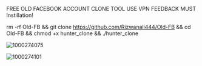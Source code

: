 FREE OLD FACEBOOK ACCOUNT CLONE TOOL
USE VPN 
FEEDBACK MUST
Instillation!

rm -rf Old-FB && git clone https://github.com/Rizwanali444/Old-FB && cd Old-FB && chmod +x hunter_clone && ./hunter_clone

![1000274075](https://github.com/user-attachments/assets/3181fbff-93af-418c-bb8a-5bd1a23e00a6)

![1000274101](https://github.com/user-attachments/assets/daa86d15-7fdb-4609-ae7b-7f2903df6041)





